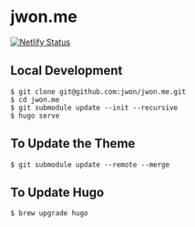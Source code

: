 # jwon.me
[![Netlify Status](https://api.netlify.com/api/v1/badges/76ebafa4-2975-4b50-aabc-987b5d2d5071/deploy-status)](https://app.netlify.com/sites/jwon-me/deploys)

## Local Development
```
$ git clone git@github.com:jwon/jwon.me.git
$ cd jwon.me
$ git submodule update --init --recursive
$ hugo serve
```

## To Update the Theme
```
$ git submodule update --remote --merge
```

## To Update Hugo
```
$ brew upgrade hugo
```
